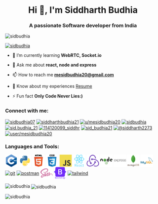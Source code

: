<h1 align="center">Hi 👋, I'm Siddharth Budhia</h1>
<h3 align="center">A passionate Software developer from India</h3>

<p align="left"> <img src="https://komarev.com/ghpvc/?username=sidbudhia&label=Profile%20views&color=0e75b6&style=flat" alt="sidbudhia" /> </p>

<p align="left"> <a href="https://github.com/ryo-ma/github-profile-trophy"><img src="https://github-profile-trophy.vercel.app/?username=sidbudhia" alt="sidbudhia" /></a> </p>

- 🌱 I’m currently learning **WebRTC, Socket.io**

- 💬 Ask me about **react, node and express**

- 📫 How to reach me **mesidbudhia20@gmail.com**

- 📄 Know about my experiences [Resume](https://firebasestorage.googleapis.com/v0/b/portfolio-docs-da824.appspot.com/o/Siddharth_Budhia__Off_Campus_.pdf?alt=media&token=f0a3d8c3-2054-4325-98ab-496bb18d6971)

- ⚡ Fun fact **Only Code Never Lies:)**

<h3 align="left">Connect with me:</h3>
<p align="left">
<a href="https://twitter.com/sidbudhia07" target="blank"><img align="center" src="https://raw.githubusercontent.com/rahuldkjain/github-profile-readme-generator/master/src/images/icons/Social/twitter.svg" alt="sidbudhia07" height="30" width="40" /></a>
<a href="https://linkedin.com/in/siddharthbudhia21" target="blank"><img align="center" src="https://raw.githubusercontent.com/rahuldkjain/github-profile-readme-generator/master/src/images/icons/Social/linked-in-alt.svg" alt="siddharthbudhia21" height="30" width="40" /></a>
<a href="https://codesandbox.com/u/mesidbudhia20" target="blank"><img align="center" src="https://raw.githubusercontent.com/rahuldkjain/github-profile-readme-generator/master/src/images/icons/Social/codesandbox.svg" alt="u/mesidbudhia20" height="30" width="40" /></a>
<a href="https://fb.com/sidbudhia" target="blank"><img align="center" src="https://raw.githubusercontent.com/rahuldkjain/github-profile-readme-generator/master/src/images/icons/Social/facebook.svg" alt="sidbudhia" height="30" width="40" /></a>
<a href="https://instagram.com/sid.budhia_21" target="blank"><img align="center" src="https://raw.githubusercontent.com/rahuldkjain/github-profile-readme-generator/master/src/images/icons/Social/instagram.svg" alt="sid.budhia_21" height="30" width="40" /></a>
<a href="https://www.hackerrank.com/114120099_siddhr" target="blank"><img align="center" src="https://raw.githubusercontent.com/rahuldkjain/github-profile-readme-generator/master/src/images/icons/Social/hackerrank.svg" alt="114120099_siddhr" height="30" width="40" /></a>
<a href="https://www.leetcode.com/sid_budhia21" target="blank"><img align="center" src="https://raw.githubusercontent.com/rahuldkjain/github-profile-readme-generator/master/src/images/icons/Social/leet-code.svg" alt="sid_budhia21" height="30" width="40" /></a>
<a href="https://www.hackerearth.com/@siddharth2273" target="blank"><img align="center" src="https://raw.githubusercontent.com/rahuldkjain/github-profile-readme-generator/master/src/images/icons/Social/hackerearth.svg" alt="@siddharth2273" height="30" width="40" /></a>
<a href="https://auth.geeksforgeeks.org/user/user/mesidbudhia20" target="blank"><img align="center" src="https://raw.githubusercontent.com/rahuldkjain/github-profile-readme-generator/master/src/images/icons/Social/geeks-for-geeks.svg" alt="user/mesidbudhia20" height="30" width="40" /></a>
</p>

<h3 align="left">Languages and Tools:</h3>
<p align="left">
<a href="https://www.w3schools.com/cpp/" target="_blank" rel="noreferrer"><img align="center" src="https://raw.githubusercontent.com/devicons/devicon/master/icons/cplusplus/cplusplus-original.svg" alt="cplusplus" width="40" height="40" /></a>
<a href="https://www.python.org" target="_blank" rel="noreferrer"><img align="center"src="https://raw.githubusercontent.com/devicons/devicon/master/icons/python/python-original.svg" alt="python" width="40" height="40" /></a>
<a href="https://www.w3.org/html/" target="_blank" rel="noreferrer"><img align="center"src="https://raw.githubusercontent.com/devicons/devicon/master/icons/html5/html5-original-wordmark.svg" alt="html5" width="40" height="40" /></a>
<a href="https://www.w3schools.com/css/" target="_blank" rel="noreferrer"><img align="center"src="https://raw.githubusercontent.com/devicons/devicon/master/icons/css3/css3-original-wordmark.svg" alt="css3" width="40" height="40" /></a>
<a href="https://developer.mozilla.org/en-US/docs/Web/JavaScript" target="_blank" rel="noreferrer"><img align="center"src="https://raw.githubusercontent.com/devicons/devicon/master/icons/javascript/javascript-original.svg" alt="javascript" width="40" height="40" /></a>
<a href="https://reactjs.org/" target="_blank" rel="noreferrer"><img align="center"src="https://raw.githubusercontent.com/devicons/devicon/master/icons/react/react-original-wordmark.svg" alt="react" width="40" height="40" /></a>
<a href="https://redux.js.org" target="_blank" rel="noreferrer"><img align="center"src="https://raw.githubusercontent.com/devicons/devicon/master/icons/redux/redux-original.svg" alt="redux" width="40" height="40" /></a>
<a href="https://nodejs.org" target="_blank" rel="noreferrer"><img align="center"src="https://raw.githubusercontent.com/devicons/devicon/master/icons/nodejs/nodejs-original-wordmark.svg" alt="nodejs" width="40" height="40" /></a>
<a href="https://expressjs.com" target="_blank" rel="noreferrer"><img align="center"src="https://raw.githubusercontent.com/devicons/devicon/master/icons/express/express-original-wordmark.svg" alt="express" width="40" height="40" /></a>
<a href="https://www.mongodb.com/" target="_blank" rel="noreferrer"><img align="center"src="https://raw.githubusercontent.com/devicons/devicon/master/icons/mongodb/mongodb-original-wordmark.svg" alt="mongodb" width="40" height="40" /></a>
<a href="https://www.mysql.com/" target="_blank" rel="noreferrer"><img align="center"src="https://raw.githubusercontent.com/devicons/devicon/master/icons/mysql/mysql-original-wordmark.svg" alt="mysql" width="40" height="40" /></a>
<a href="https://git-scm.com/" target="_blank" rel="noreferrer"><img align="center"src="https://www.vectorlogo.zone/logos/git-scm/git-scm-icon.svg" alt="git" width="40" height="40" /></a>
<a href="https://postman.com" target="_blank" rel="noreferrer"><img align="center"src="https://www.vectorlogo.zone/logos/getpostman/getpostman-icon.svg" alt="postman" width="40" height="40" /></a>
<a href="https://sass-lang.com" target="_blank" rel="noreferrer"><img align="center"src="https://raw.githubusercontent.com/devicons/devicon/master/icons/sass/sass-original.svg" alt="sass" width="40" height="40" /></a>
<a href="https://getbootstrap.com" target="_blank" rel="noreferrer"><img align="center"src="https://raw.githubusercontent.com/devicons/devicon/master/icons/bootstrap/bootstrap-plain-wordmark.svg" alt="bootstrap" width="40" height="40" /></a>
<a href="https://tailwindcss.com/" target="_blank" rel="noreferrer"><img align="center"src="https://www.vectorlogo.zone/logos/tailwindcss/tailwindcss-icon.svg" alt="tailwind" width="40" height="40" /></a>
</p>


<p><img align="left" src="https://github-readme-stats.vercel.app/api/top-langs?username=sidbudhia&show_icons=true&locale=en&layout=compact" alt="sidbudhia" /></p>

<p>&nbsp;<img align="center" src="https://github-readme-stats.vercel.app/api?username=sidbudhia&show_icons=true&locale=en" alt="sidbudhia" /></p>

<p><img align="center" src="https://github-readme-streak-stats.herokuapp.com/?user=sidbudhia&" alt="sidbudhia" /></p>
